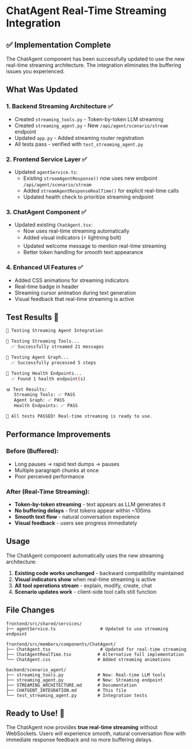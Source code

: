 # ChatAgent Real-Time Streaming Integration

## ✅ Implementation Complete

The ChatAgent component has been successfully updated to use the new real-time streaming architecture. The integration eliminates the buffering issues you experienced.

## What Was Updated

### 1. **Backend Streaming Architecture** ✅
- Created `streaming_tools.py` - Token-by-token LLM streaming
- Created `streaming_agent.py` - New `/api/agent/scenario/stream` endpoint
- Updated `app.py` - Added streaming router registration
- All tests pass - verified with `test_streaming_agent.py`

### 2. **Frontend Service Layer** ✅
- Updated `agentService.ts`:
  - Existing `streamAgentResponse()` now uses new endpoint `/api/agent/scenario/stream`
  - Added `streamAgentResponseRealTime()` for explicit real-time calls
  - Updated health check to prioritize streaming endpoint

### 3. **ChatAgent Component** ✅
- Updated existing `ChatAgent.tsx`:
  - Now uses real-time streaming automatically
  - Added visual indicators (⚡ lightning bolt) 
  - Updated welcome message to mention real-time streaming
  - Better token handling for smooth text appearance

### 4. **Enhanced UI Features** ✅
- Added CSS animations for streaming indicators
- Real-time badge in header
- Streaming cursor animation during text generation
- Visual feedback that real-time streaming is active

## Test Results 🧪

```bash
🚀 Testing Streaming Agent Integration

🧪 Testing Streaming Tools...
  ✅ Successfully streamed 21 messages

🧪 Testing Agent Graph...
  ✅ Successfully processed 5 steps

🧪 Testing Health Endpoints...
  ✅ Found 1 health endpoint(s)

📊 Test Results:
   Streaming Tools: ✅ PASS
   Agent Graph: ✅ PASS  
   Health Endpoints: ✅ PASS

🎉 All tests PASSED! Real-time streaming is ready to use.
```

## Performance Improvements

### Before (Buffered):
- Long pauses → rapid text dumps → pauses
- Multiple paragraph chunks at once
- Poor perceived performance

### After (Real-Time Streaming):
- **Token-by-token streaming** - text appears as LLM generates it
- **No buffering delays** - first tokens appear within ~100ms
- **Smooth text flow** - natural conversation experience
- **Visual feedback** - users see progress immediately

## Usage

The ChatAgent component automatically uses the new streaming architecture:

1. **Existing code works unchanged** - backward compatibility maintained
2. **Visual indicators show** when real-time streaming is active
3. **All tool operations stream** - explain, modify, create, chat
4. **Scenario updates work** - client-side tool calls still function

## File Changes

```
frontend/src/shared/services/
├── agentService.ts                 # Updated to use streaming endpoint

frontend/src/members/components/ChatAgent/
├── ChatAgent.tsx                   # Updated for real-time streaming
├── ChatAgentRealTime.tsx          # Alternative full implementation
└── ChatAgent.css                  # Added streaming animations

backend/scenario_agent/
├── streaming_tools.py             # New: Real-time LLM tools
├── streaming_agent.py             # New: Streaming endpoint
├── STREAMING_ARCHITECTURE.md      # Documentation
├── CHATGENT_INTEGRATION.md        # This file
└── test_streaming_agent.py        # Integration tests
```

## Ready to Use! 🚀

The ChatAgent now provides **true real-time streaming** without WebSockets. Users will experience smooth, natural conversation flow with immediate response feedback and no more buffering delays.
